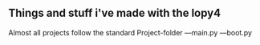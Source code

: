 ## Things and stuff i've made with the lopy4

Almost all projects follow the standard
Project-folder
––main.py
––boot.py

